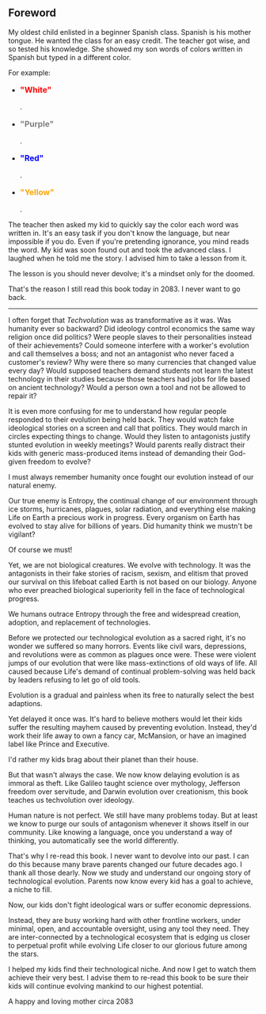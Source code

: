 ## Foreword

My oldest child enlisted in a beginner Spanish class. Spanish is his mother tongue. He wanted the class for an easy credit. The teacher got wise, and so tested his knowledge. She showed my son words of colors written in Spanish but typed in a different color.

For example:

- <p style="color: red; font-weight: bold; font-size: 16px">"White"</p>.
- <p style="color: grey; font-weight: bold; font-size: 16px">"Purple"</p>.
- <p style="color: blue; font-weight: bold; font-size: 16px">"Red"</p>.
- <p style="color: orange; font-weight: bold; font-size: 16px">"Yellow"</p>.
  
The teacher then asked my kid to quickly say the color each word was written in. It's an easy task if you don't know the language, but near impossible if you do. Even if you're pretending ignorance, you mind reads the word. My kid was soon found out and took the advanced class. I laughed when he told me the story. I advised him to take a lesson from it.

The lesson is you should never devolve; it's a mindset only for the doomed.

That's the reason I still read this book today in 2083. I never want to go back.

---

I often forget that _Techvolution_ was as transformative as it was. Was humanity ever so backward? Did ideology control economics the same way religion once did politics? Were people slaves to their personalities instead of their achievements? Could someone interfere with a worker's evolution and call themselves a boss; and not an antagonist who never faced a customer's review? Why were there so many currencies that changed value every day? Would supposed teachers demand students not learn the latest technology in their studies because those teachers had jobs for life based on ancient technology? Would a person own a tool and not be allowed to repair it?

It is even more confusing for me to understand how regular people responded to their evolution being held back. They would watch fake ideological stories on a screen and call that politics. They would march in circles expecting things to change. Would they listen to antagonists justify stunted evolution in weekly meetings? Would parents really distract their kids with generic mass-produced items instead of demanding their God-given freedom to evolve?

I must always remember humanity once fought our evolution instead of our natural enemy.

Our true enemy is Entropy, the continual change of our environment through ice storms, hurricanes, plagues, solar radiation, and everything else making Life on Earth a precious work in progress. Every organism on Earth has evolved to stay alive for billions of years. Did humanity think we mustn't be vigilant?

Of course we must! 

Yet, we are not biological creatures. We evolve with technology. It was the antagonists in their fake stories of racism, sexism, and elitism that proved our survival on this lifeboat called Earth is not based on our biology. Anyone who ever preached biological superiority fell in the face of technological progress.

We humans outrace Entropy through the free and widespread creation, adoption, and replacement of technologies.

Before we protected our technological evolution as a sacred right, it's no wonder we suffered so many horrors. Events like civil wars, depressions, and revolutions were as common as plagues once were. These were violent jumps of our evolution that were like mass-extinctions of old ways of life. All caused because Life's demand of continual problem-solving was held back by leaders refusing to let go of old tools.

Evolution is a gradual and painless when its free to naturally select the best adaptions.

Yet delayed it once was. It's hard to believe mothers would let their kids suffer the resulting mayhem caused by preventing evolution. Instead, they'd work their life away to own a fancy car, McMansion, or have an imagined label like Prince and Executive.

I'd rather my kids brag about their planet than their house.

But that wasn't always the case. We now know delaying evolution is as immoral as theft. Like Galileo taught science over mythology, Jefferson freedom over servitude, and Darwin evolution over creationism, this book teaches us techvolution over ideology.

Human nature is not perfect. We still have many problems today. But at least we know to purge our souls of antagonism whenever it shows itself in our community. Like knowing a language, once you understand a way of thinking, you automatically see the world differently.

That's why I re-read this book. I never want to devolve into our past. I can do this because many brave parents changed our future decades ago. I thank all those dearly. Now we study and understand our ongoing story of technological evolution. Parents now know every kid has a goal to achieve, a niche to fill. 

Now, our kids don't fight ideological wars or suffer economic depressions.

Instead, they are busy working hard with other frontline workers, under minimal, open, and accountable oversight, using any tool they need. They are inter-connected by a technological ecosystem that is edging us closer to perpetual profit while evolving Life closer to our glorious future among the stars.

I helped my kids find their technological niche. And now I get to watch them achieve their very best. I advise them to re-read this book to be sure their kids will continue evolving mankind to our highest potential.

A happy and loving mother
circa 2083